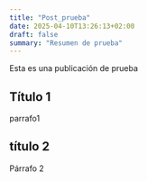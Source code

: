 ```yaml
---
title: "Post_prueba"
date: 2025-04-10T13:26:13+02:00
draft: false
summary: "Resumen de prueba"
---
```


Esta es una publicación de prueba
## Título 1
parrafo1

## título 2
Párrafo 2
